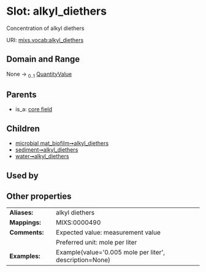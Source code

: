 
# Slot: alkyl_diethers


Concentration of alkyl diethers

URI: [mixs.vocab:alkyl_diethers](https://w3id.org/mixs/vocab/alkyl_diethers)


## Domain and Range

None &#8594;  <sub>0..1</sub> [QuantityValue](QuantityValue.md)

## Parents

 *  is_a: [core field](core_field.md)

## Children

 *  [microbial mat_biofilm➞alkyl_diethers](microbial_mat_biofilm_alkyl_diethers.md)
 *  [sediment➞alkyl_diethers](sediment_alkyl_diethers.md)
 *  [water➞alkyl_diethers](water_alkyl_diethers.md)

## Used by


## Other properties

|  |  |  |
| --- | --- | --- |
| **Aliases:** | | alkyl diethers |
| **Mappings:** | | MIXS:0000490 |
| **Comments:** | | Expected value: measurement value |
|  | | Preferred unit: mole per liter |
| **Examples:** | | Example(value='0.005 mole per liter', description=None) |

